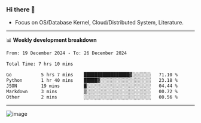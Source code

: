 ### Hi there 👋
<!-- * Daily Meditation via Leetcode/Competitive-Programming. -->
* Focus on OS/Database Kernel, Cloud/Distributed System, Literature.

-------

📊 **Weekly development breakdown**
<!--START_SECTION:waka-->

```txt
From: 19 December 2024 - To: 26 December 2024

Total Time: 7 hrs 10 mins

Go           5 hrs 7 mins    █████████████████▓░░░░░░░   71.10 %
Python       1 hr 40 mins    █████▓░░░░░░░░░░░░░░░░░░░   23.18 %
JSON         19 mins         █░░░░░░░░░░░░░░░░░░░░░░░░   04.44 %
Markdown     3 mins          ▒░░░░░░░░░░░░░░░░░░░░░░░░   00.72 %
Other        2 mins          ░░░░░░░░░░░░░░░░░░░░░░░░░   00.56 %
```

<!--END_SECTION:waka-->

-------

<!-- [![Leetcode Stats](https://leetcard.jacoblin.cool/hzhang413?font=Fira+Mono)](https://leetcode.com/fxrc) -->
![image](./cyberpunk-ghost-in-the-shell.gif)
<!--![image](./gis-archive.png)-->
